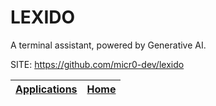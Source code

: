 # LEXIDO

 A terminal assistant, powered by Generative AI.

 SITE: https://github.com/micr0-dev/lexido

 | [Applications](https://portable-linux-apps.github.io/apps.html) | [Home](https://portable-linux-apps.github.io)
 | --- | --- |
